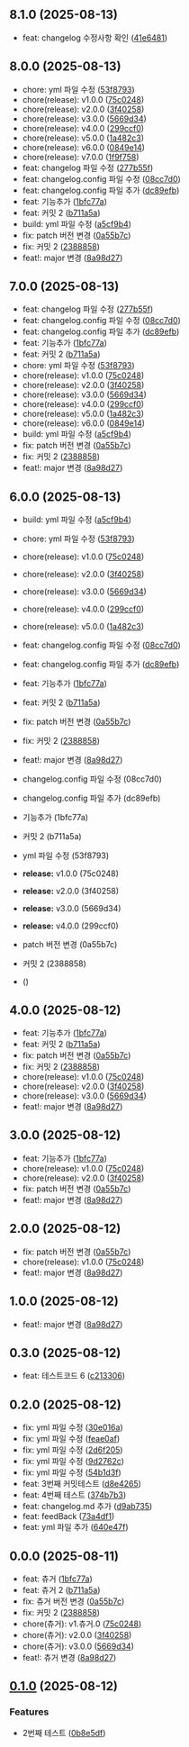 ## 8.1.0 (2025-08-13)

* feat: changelog 수정사항 확인 ([41e6481](https://github.com/hoyyChoi/yeonseubpun/commit/41e6481))



## 8.0.0 (2025-08-13)

* chore: yml 파일 수정 ([53f8793](https://github.com/hoyyChoi/yeonseubpun/commit/53f8793))
* chore(release): v1.0.0 ([75c0248](https://github.com/hoyyChoi/yeonseubpun/commit/75c0248))
* chore(release): v2.0.0 ([3f40258](https://github.com/hoyyChoi/yeonseubpun/commit/3f40258))
* chore(release): v3.0.0 ([5669d34](https://github.com/hoyyChoi/yeonseubpun/commit/5669d34))
* chore(release): v4.0.0 ([299ccf0](https://github.com/hoyyChoi/yeonseubpun/commit/299ccf0))
* chore(release): v5.0.0 ([1a482c3](https://github.com/hoyyChoi/yeonseubpun/commit/1a482c3))
* chore(release): v6.0.0 ([0849e14](https://github.com/hoyyChoi/yeonseubpun/commit/0849e14))
* chore(release): v7.0.0 ([1f9f758](https://github.com/hoyyChoi/yeonseubpun/commit/1f9f758))
* feat: changelog 파일 수정 ([277b55f](https://github.com/hoyyChoi/yeonseubpun/commit/277b55f))
* feat: changelog.config 파일 수정 ([08cc7d0](https://github.com/hoyyChoi/yeonseubpun/commit/08cc7d0))
* feat: changelog.config 파일 추가 ([dc89efb](https://github.com/hoyyChoi/yeonseubpun/commit/dc89efb))
* feat: 기능추가 ([1bfc77a](https://github.com/hoyyChoi/yeonseubpun/commit/1bfc77a))
* feat: 커밋 2 ([b711a5a](https://github.com/hoyyChoi/yeonseubpun/commit/b711a5a))
* build: yml 파일 수정 ([a5cf9b4](https://github.com/hoyyChoi/yeonseubpun/commit/a5cf9b4))
* fix: patch 버전 변경 ([0a55b7c](https://github.com/hoyyChoi/yeonseubpun/commit/0a55b7c))
* fix: 커밋 2 ([2388858](https://github.com/hoyyChoi/yeonseubpun/commit/2388858))
* feat!: major 변경 ([8a98d27](https://github.com/hoyyChoi/yeonseubpun/commit/8a98d27))



## 7.0.0 (2025-08-13)

* feat: changelog 파일 수정 ([277b55f](https://github.com/hoyyChoi/yeonseubpun/commit/277b55f))
* feat: changelog.config 파일 수정 ([08cc7d0](https://github.com/hoyyChoi/yeonseubpun/commit/08cc7d0))
* feat: changelog.config 파일 추가 ([dc89efb](https://github.com/hoyyChoi/yeonseubpun/commit/dc89efb))
* feat: 기능추가 ([1bfc77a](https://github.com/hoyyChoi/yeonseubpun/commit/1bfc77a))
* feat: 커밋 2 ([b711a5a](https://github.com/hoyyChoi/yeonseubpun/commit/b711a5a))
* chore: yml 파일 수정 ([53f8793](https://github.com/hoyyChoi/yeonseubpun/commit/53f8793))
* chore(release): v1.0.0 ([75c0248](https://github.com/hoyyChoi/yeonseubpun/commit/75c0248))
* chore(release): v2.0.0 ([3f40258](https://github.com/hoyyChoi/yeonseubpun/commit/3f40258))
* chore(release): v3.0.0 ([5669d34](https://github.com/hoyyChoi/yeonseubpun/commit/5669d34))
* chore(release): v4.0.0 ([299ccf0](https://github.com/hoyyChoi/yeonseubpun/commit/299ccf0))
* chore(release): v5.0.0 ([1a482c3](https://github.com/hoyyChoi/yeonseubpun/commit/1a482c3))
* chore(release): v6.0.0 ([0849e14](https://github.com/hoyyChoi/yeonseubpun/commit/0849e14))
* build: yml 파일 수정 ([a5cf9b4](https://github.com/hoyyChoi/yeonseubpun/commit/a5cf9b4))
* fix: patch 버전 변경 ([0a55b7c](https://github.com/hoyyChoi/yeonseubpun/commit/0a55b7c))
* fix: 커밋 2 ([2388858](https://github.com/hoyyChoi/yeonseubpun/commit/2388858))
* feat!: major 변경 ([8a98d27](https://github.com/hoyyChoi/yeonseubpun/commit/8a98d27))



## 6.0.0 (2025-08-13)

* build: yml 파일 수정 ([a5cf9b4](https://github.com/hoyyChoi/yeonseubpun/commit/a5cf9b4))
* chore: yml 파일 수정 ([53f8793](https://github.com/hoyyChoi/yeonseubpun/commit/53f8793))
* chore(release): v1.0.0 ([75c0248](https://github.com/hoyyChoi/yeonseubpun/commit/75c0248))
* chore(release): v2.0.0 ([3f40258](https://github.com/hoyyChoi/yeonseubpun/commit/3f40258))
* chore(release): v3.0.0 ([5669d34](https://github.com/hoyyChoi/yeonseubpun/commit/5669d34))
* chore(release): v4.0.0 ([299ccf0](https://github.com/hoyyChoi/yeonseubpun/commit/299ccf0))
* chore(release): v5.0.0 ([1a482c3](https://github.com/hoyyChoi/yeonseubpun/commit/1a482c3))
* feat: changelog.config 파일 수정 ([08cc7d0](https://github.com/hoyyChoi/yeonseubpun/commit/08cc7d0))
* feat: changelog.config 파일 추가 ([dc89efb](https://github.com/hoyyChoi/yeonseubpun/commit/dc89efb))
* feat: 기능추가 ([1bfc77a](https://github.com/hoyyChoi/yeonseubpun/commit/1bfc77a))
* feat: 커밋 2 ([b711a5a](https://github.com/hoyyChoi/yeonseubpun/commit/b711a5a))
* fix: patch 버전 변경 ([0a55b7c](https://github.com/hoyyChoi/yeonseubpun/commit/0a55b7c))
* fix: 커밋 2 ([2388858](https://github.com/hoyyChoi/yeonseubpun/commit/2388858))
* feat!: major 변경 ([8a98d27](https://github.com/hoyyChoi/yeonseubpun/commit/8a98d27))




* changelog.config 파일 수정 (08cc7d0)
* changelog.config 파일 추가 (dc89efb)
* 기능추가 (1bfc77a)
* 커밋 2 (b711a5a)
* yml 파일 수정 (53f8793)
* **release:** v1.0.0 (75c0248)
* **release:** v2.0.0 (3f40258)
* **release:** v3.0.0 (5669d34)
* **release:** v4.0.0 (299ccf0)
* patch 버전 변경 (0a55b7c)
* 커밋 2 (2388858)
*  ()



## 4.0.0 (2025-08-12)

* feat: 기능추가 ([1bfc77a](https://github.com/hoyyChoi/yeonseubpun/commit/1bfc77a))
* feat: 커밋 2 ([b711a5a](https://github.com/hoyyChoi/yeonseubpun/commit/b711a5a))
* fix: patch 버전 변경 ([0a55b7c](https://github.com/hoyyChoi/yeonseubpun/commit/0a55b7c))
* fix: 커밋 2 ([2388858](https://github.com/hoyyChoi/yeonseubpun/commit/2388858))
* chore(release): v1.0.0 ([75c0248](https://github.com/hoyyChoi/yeonseubpun/commit/75c0248))
* chore(release): v2.0.0 ([3f40258](https://github.com/hoyyChoi/yeonseubpun/commit/3f40258))
* chore(release): v3.0.0 ([5669d34](https://github.com/hoyyChoi/yeonseubpun/commit/5669d34))
* feat!: major 변경 ([8a98d27](https://github.com/hoyyChoi/yeonseubpun/commit/8a98d27))



## 3.0.0 (2025-08-12)

* feat: 기능추가 ([1bfc77a](https://github.com/hoyyChoi/yeonseubpun/commit/1bfc77a))
* chore(release): v1.0.0 ([75c0248](https://github.com/hoyyChoi/yeonseubpun/commit/75c0248))
* chore(release): v2.0.0 ([3f40258](https://github.com/hoyyChoi/yeonseubpun/commit/3f40258))
* fix: patch 버전 변경 ([0a55b7c](https://github.com/hoyyChoi/yeonseubpun/commit/0a55b7c))
* feat!: major 변경 ([8a98d27](https://github.com/hoyyChoi/yeonseubpun/commit/8a98d27))



## 2.0.0 (2025-08-12)

* fix: patch 버전 변경 ([0a55b7c](https://github.com/hoyyChoi/yeonseubpun/commit/0a55b7c))
* chore(release): v1.0.0 ([75c0248](https://github.com/hoyyChoi/yeonseubpun/commit/75c0248))
* feat!: major 변경 ([8a98d27](https://github.com/hoyyChoi/yeonseubpun/commit/8a98d27))



## 1.0.0 (2025-08-12)

* feat!: major 변경 ([8a98d27](https://github.com/hoyyChoi/yeonseubpun/commit/8a98d27))



## 0.3.0 (2025-08-12)

* feat: 테스트코드 6 ([c213306](https://github.com/hoyyChoi/yeonseubpun/commit/c213306))



## 0.2.0 (2025-08-12)

* fix: yml 파일 수정 ([30e016a](https://github.com/hoyyChoi/yeonseubpun/commit/30e016a))
* fix: yml 파일 수정 ([feae0af](https://github.com/hoyyChoi/yeonseubpun/commit/feae0af))
* fix: yml 파일 수정 ([2d6f205](https://github.com/hoyyChoi/yeonseubpun/commit/2d6f205))
* fix: yml 파일 수정 ([9d2762c](https://github.com/hoyyChoi/yeonseubpun/commit/9d2762c))
* fix: yml 파일 수정 ([54b1d3f](https://github.com/hoyyChoi/yeonseubpun/commit/54b1d3f))
* feat: 3번째 커밋테스트 ([d8e4265](https://github.com/hoyyChoi/yeonseubpun/commit/d8e4265))
* feat: 4번째 테스트 ([374b7b3](https://github.com/hoyyChoi/yeonseubpun/commit/374b7b3))
* feat: changelog.md 추가 ([d9ab735](https://github.com/hoyyChoi/yeonseubpun/commit/d9ab735))
* feat: feedBack ([73a4df1](https://github.com/hoyyChoi/yeonseubpun/commit/73a4df1))
* feat: yml 파일 추가 ([640e47f](https://github.com/hoyyChoi/yeonseubpun/commit/640e47f))


## 0.0.0 (2025-08-11)

* feat: 츄거 ([1bfc77a](https://github.com/hoyyChoi/yeonseubpun/commit/1bfc77a))
* feat: 츄거 2 ([b711a5a](https://github.com/hoyyChoi/yeonseubpun/commit/b711a5a))
* fix: 츄거 버전 변경 ([0a55b7c](https://github.com/hoyyChoi/yeonseubpun/commit/0a55b7c))
* fix: 커밋 2 ([2388858](https://github.com/hoyyChoi/yeonseubpun/commit/2388858))
* chore(츄거): v1.츄거.0 ([75c0248](https://github.com/hoyyChoi/yeonseubpun/commit/75c0248))
* chore(츄거): v2.0.0 ([3f40258](https://github.com/hoyyChoi/yeonseubpun/commit/3f40258))
* chore(츄거): v3.0.0 ([5669d34](https://github.com/hoyyChoi/yeonseubpun/commit/5669d34))
* feat!: 츄거 변경 ([8a98d27](https://github.com/hoyyChoi/yeonseubpun/commit/8a98d27))



## [0.1.0](https://github.com/hoyyChoi/interview-spark-garden/compare/v1.2.0...v0.1.0) (2025-08-12)

### Features

* 2번째 테스트 ([0b8e5df](https://github.com/hoyyChoi/interview-spark-garden/commit/0b8e5df7f1d7f99a2d8bfeb1e69eb7414295bf9c))
